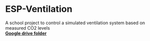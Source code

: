 # ESP-Ventilation
A school project to control a simulated ventilation system based on measured CO2 levels <br>
**[Google drive folder](https://drive.google.com/drive/u/0/folders/1m0P0oLnWNH737N3Yf6Oea9ZUBLr58K3S)**
